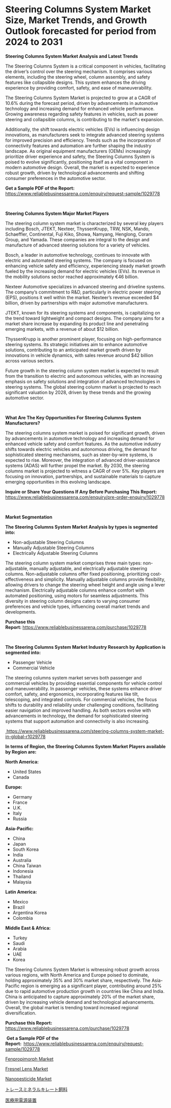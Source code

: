 <p><h1>Steering Columns System Market Size, Market Trends, and Growth Outlook forecasted for period from 2024 to 2031</h1></p><p><strong>Steering Columns System Market Analysis and Latest Trends</strong></p>
<p><p>The Steering Columns System is a critical component in vehicles, facilitating the driver’s control over the steering mechanism. It comprises various elements, including the steering wheel, column assembly, and safety features like collapsible designs. This system enhances the driving experience by providing comfort, safety, and ease of maneuverability.</p><p>The Steering Columns System Market is projected to grow at a CAGR of 10.6% during the forecast period, driven by advancements in automotive technology and increasing demand for enhanced vehicle performance. Growing awareness regarding safety features in vehicles, such as power steering and collapsible columns, is contributing to the market's expansion. </p><p>Additionally, the shift towards electric vehicles (EVs) is influencing design innovations, as manufacturers seek to integrate advanced steering systems for improved precision and efficiency. Trends such as the incorporation of connectivity features and automation are further shaping the industry landscape. As original equipment manufacturers (OEMs) increasingly prioritize driver experience and safety, the Steering Columns System is poised to evolve significantly, positioning itself as a vital component in modern automotive design. Overall, the market is expected to experience robust growth, driven by technological advancements and shifting consumer preferences in the automotive sector.</p></p>
<p><strong>Get a Sample PDF of the Report:&nbsp;</strong> <a href="https://www.reliablebusinessarena.com/enquiry/request-sample/1029778">https://www.reliablebusinessarena.com/enquiry/request-sample/1029778</a></p>
<p>&nbsp;</p>
<p><strong>Steering Columns System Major Market Players</strong></p>
<p><p>The steering column system market is characterized by several key players including Bosch, JTEKT, Nexteer, ThyssenKrupp, TRW, NSK, Mando, Schaeffler, Continental, Fuji Kiko, Showa, Namyang, Henglong, Coram Group, and Yamada. These companies are integral to the design and manufacture of advanced steering solutions for a variety of vehicles.</p><p>Bosch, a leader in automotive technology, continues to innovate with electric and automated steering systems. The company is focused on enhancing vehicle safety and efficiency, experiencing steady market growth fueled by the increasing demand for electric vehicles (EVs). Its revenue in the mobility solutions sector reached approximately €46 billion.</p><p>Nexteer Automotive specializes in advanced steering and driveline systems. The company’s commitment to R&D, particularly in electric power steering (EPS), positions it well within the market. Nexteer’s revenue exceeded $4 billion, driven by partnerships with major automotive manufacturers.</p><p>JTEKT, known for its steering systems and components, is capitalizing on the trend toward lightweight and compact designs. The company aims for a market share increase by expanding its product line and penetrating emerging markets, with a revenue of about $12 billion.</p><p>ThyssenKrupp is another prominent player, focusing on high-performance steering systems. Its strategic initiatives aim to enhance automotive solutions, contributing to an anticipated market growth driven by innovations in vehicle dynamics, with sales revenue around $42 billion across various sectors.</p><p>Future growth in the steering column system market is expected to result from the transition to electric and autonomous vehicles, with an increasing emphasis on safety solutions and integration of advanced technologies in steering systems. The global steering column market is projected to reach significant valuation by 2028, driven by these trends and the growing automotive sector.</p></p>
<p>&nbsp;</p>
<p><strong>What Are The Key Opportunities For Steering Columns System Manufacturers?</strong></p>
<p><p>The steering columns system market is poised for significant growth, driven by advancements in automotive technology and increasing demand for enhanced vehicle safety and comfort features. As the automotive industry shifts towards electric vehicles and autonomous driving, the demand for sophisticated steering mechanisms, such as steer-by-wire systems, is expected to rise. Moreover, the integration of advanced driver-assistance systems (ADAS) will further propel the market. By 2030, the steering columns market is projected to witness a CAGR of over 5%. Key players are focusing on innovation, partnerships, and sustainable materials to capture emerging opportunities in this evolving landscape.</p></p>
<p><strong>Inquire or Share Your Questions If Any Before Purchasing This Report:</strong> <a href="https://www.reliablebusinessarena.com/enquiry/pre-order-enquiry/1029778">https://www.reliablebusinessarena.com/enquiry/pre-order-enquiry/1029778</a></p>
<p>&nbsp;</p>
<p><strong>Market Segmentation</strong></p>
<p><strong>The Steering Columns System Market Analysis by types is segmented into:</strong></p>
<p><ul><li>Non-adjustable Steering Columns</li><li>Manually Adjustable Steering Columns</li><li>Electrically Adjustable Steering Columns</li></ul></p>
<p><p>The steering column system market comprises three main types: non-adjustable, manually adjustable, and electrically adjustable steering columns. Non-adjustable columns offer fixed positioning, prioritizing cost-effectiveness and simplicity. Manually adjustable columns provide flexibility, allowing drivers to change the steering wheel height and angle using a lever mechanism. Electrically adjustable columns enhance comfort with automated positioning, using motors for seamless adjustments. This diversity in steering column designs caters to varying consumer preferences and vehicle types, influencing overall market trends and developments.</p></p>
<p><strong>Purchase this Report:&nbsp;</strong><a href="https://www.reliablebusinessarena.com/purchase/1029778">https://www.reliablebusinessarena.com/purchase/1029778</a></p>
<p>&nbsp;</p>
<p><strong>The Steering Columns System Market Industry Research by Application is segmented into:</strong></p>
<p><ul><li>Passenger Vehicle</li><li>Commercial Vehicle</li></ul></p>
<p><p>The steering columns system market serves both passenger and commercial vehicles by providing essential components for vehicle control and maneuverability. In passenger vehicles, these systems enhance driver comfort, safety, and ergonomics, incorporating features like tilt, telescoping, and integrated controls. For commercial vehicles, the focus shifts to durability and reliability under challenging conditions, facilitating easier navigation and improved handling. As both sectors evolve with advancements in technology, the demand for sophisticated steering systems that support automation and connectivity is also increasing.</p></p>
<p><a href="https://www.reliablebusinessarena.com/steering-columns-system-market-in-global-r1029778">&nbsp;https://www.reliablebusinessarena.com/steering-columns-system-market-in-global-r1029778</a></p>
<p><strong>In terms of Region, the Steering Columns System Market Players available by Region are:</strong></p>
<p>
    <p> <strong> North America: </strong>
        <ul>
            <li>United States</li>
            <li>Canada</li>
        </ul>
        </p> 
    <p> <strong> Europe: </strong>
        <ul>
            <li>Germany</li>
            <li>France</li>
            <li>U.K.</li>
            <li>Italy</li>
            <li>Russia</li>
        </ul>
        </p> 
    <p> <strong> Asia-Pacific: </strong>
        <ul>
            <li>China</li>
            <li>Japan</li>
            <li>South Korea</li>
            <li>India</li>
            <li>Australia</li>
            <li>China Taiwan</li>
            <li>Indonesia</li>
            <li>Thailand</li>
            <li>Malaysia</li>
        </ul>
        </p> 
    <p> <strong> Latin America: </strong>
        <ul>
            <li>Mexico</li>
            <li>Brazil</li>
            <li>Argentina Korea</li>
            <li>Colombia</li>
        </ul>
        </p> 
    <p> <strong> Middle East & Africa: </strong>
        <ul>
            <li>Turkey</li>
            <li>Saudi</li>
            <li>Arabia</li>
            <li>UAE</li>
            <li>Korea</li>
        </ul>
    </p>
    </p>
<p><p>The Steering Columns System Market is witnessing robust growth across various regions, with North America and Europe poised to dominate, holding approximately 35% and 30% market share, respectively. The Asia-Pacific region is emerging as a significant player, contributing around 25% due to rapid automotive production growth in countries like China and India. China is anticipated to capture approximately 20% of the market share, driven by increasing vehicle demand and technological advancements. Overall, the global market is trending toward increased regional diversification.</p></p>
<p><strong>Purchase this Report: </strong><a href="https://www.reliablebusinessarena.com/purchase/1029778">https://www.reliablebusinessarena.com/purchase/1029778</a></p>
<p>&nbsp;<strong>Get a Sample PDF of the Report:&nbsp;&nbsp;</strong><a href="https://www.reliablebusinessarena.com/enquiry/request-sample/1029778">https://www.reliablebusinessarena.com/enquiry/request-sample/1029778</a></p>
<p><strong></strong></p>
<p><p><a href="https://www.linkedin.com/pulse/fenpropimorph-industry-analysis-report-its-market-size-growing-nf1qc?trackingId=38tyOp3iQp2clqCb3%2FsLIg%3D%3D">Fenpropimorph Market</a></p><p><a href="https://issuu.com/reportprime-2/docs/fresnel-lens-market-size-2030.pptx_12fa267afc8b86">Fresnel Lens Market</a></p><p><a href="https://www.linkedin.com/pulse/what-emerging-market-trends-nanopesticide-detailed-overview-applications-wfz3c?trackingId=9d%2FNORaZRBS6%2B2pQDcAQYA%3D%3D">Nanopesticide Market</a></p><p><a href="https://medium.com/@alexxis.gm/%E3%82%B0%E3%83%AD%E3%83%BC%E3%83%90%E3%83%AB%E3%83%88%E3%83%AC%E3%83%BC%E3%82%B9%E3%83%9F%E3%83%8D%E3%83%A9%E3%83%AB%E3%82%AD%E3%83%AC%E3%83%BC%E3%83%88%E9%A3%BC%E6%96%99%E5%B8%82%E5%A0%B4%E3%81%AE%E5%8B%95%E5%90%91-%E4%BA%88%E6%B8%AC-%E5%BD%B1%E9%9F%BF%E5%88%86%E6%9E%90-2024-2031-%E3%82%92109%E3%83%9A%E3%83%BC%E3%82%B8%E3%81%A7%E7%B6%B2%E7%BE%85-b8b2462901bd">トレースミネラルキレート飼料</a></p><p><a href="https://medium.com/@alexxis.gm/medical-power-supply-equipment-market-%E3%81%AF-%E3%82%B3%E3%82%B9%E3%83%88%E7%AE%A1%E7%90%86%E3%81%A8%E5%8A%B9%E7%8E%87%E5%90%91%E4%B8%8A%E3%82%92%E5%84%AA%E5%85%88%E3%81%97%E3%81%BE%E3%81%99-%E3%81%95%E3%82%89%E3%81%AB-%E5%A0%B1%E5%91%8A%E6%9B%B8%E3%81%AF%E5%B8%82%E5%A0%B4%E3%81%AE%E9%9C%80%E8%A6%81%E9%9D%A2%E3%81%A8%E4%BE%9B%E7%B5%A6%E9%9D%A2%E3%81%AE%E4%B8%A1%E6%96%B9%E3%82%92%E3%82%AB%E3%83%90%E3%83%BC%E3%81%97%E3%81%A6%E3%81%84%E3%81%BE%E3%81%99-medical-02328a82289e">医療用電源装置</a></p></p>